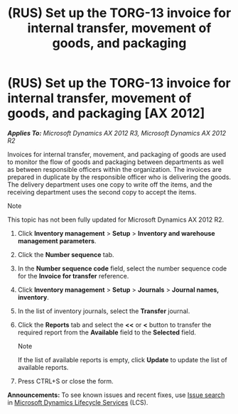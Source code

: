 ﻿---
title: (RUS) Set up the TORG-13 invoice for internal transfer, movement of goods, and packaging
TOCTitle: (RUS) Set up the TORG-13 invoice for internal transfer, movement of goods, and packaging
ms:assetid: 8a764812-a899-4d38-ac43-cc7fe335462a
ms:mtpsurl: https://technet.microsoft.com/en-us/library/JJ678454(v=AX.60)
ms:contentKeyID: 49387683
ms.date: 04/18/2014
mtps_version: v=AX.60
---

# (RUS) Set up the TORG-13 invoice for internal transfer, movement of goods, and packaging [AX 2012]


_**Applies To:** Microsoft Dynamics AX 2012 R3, Microsoft Dynamics AX 2012 R2_

Invoices for internal transfer, movement, and packaging of goods are used to monitor the flow of goods and packaging between departments as well as between responsible officers within the organization. The invoices are prepared in duplicate by the responsible officer who is delivering the goods. The delivery department uses one copy to write off the items, and the receiving department uses the second copy to accept the items.


> [!NOTE]
> <P>This topic has not been fully updated for Microsoft Dynamics AX 2012 R2.</P>



1.  Click **Inventory management** \> **Setup** \> **Inventory and warehouse management parameters**.

2.  Click the **Number sequence** tab.

3.  In the **Number sequence code** field, select the number sequence code for the **Invoice for transfer** reference.

4.  Click **Inventory management** \> **Setup** \> **Journals** \> **Journal names, inventory**.

5.  In the list of inventory journals, select the **Transfer** journal.

6.  Click the **Reports** tab and select the **\<\<** or **\<** button to transfer the required report from the **Available** field to the **Selected** field.
    

    > [!NOTE]
    > <P>If the list of available reports is empty, click <STRONG>Update</STRONG> to update the list of available reports.</P>



7.  Press CTRL+S or close the form.

  
**Announcements:** To see known issues and recent fixes, use [Issue search](http://go.microsoft.com/fwlink/?linkid=389258) in [Microsoft Dynamics Lifecycle Services](http://go.microsoft.com/fwlink/?linkid=306505) (LCS).

